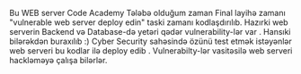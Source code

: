 Bu WEB server Code Academy Tələbə olduğum zaman Final layihə zamanı "vulnerable web server deploy edin" taski zamanı kodlaşdırılıb.
Hazırki web serverin Backend və Database-də yetəri qədər vulnerability-lər var . Hansıki bilərəkdən buraxılıb :)
Cyber Security sahəsində özünü test etmək istəyənlər web serveri bu kodlar ilə deploy edib . Vulnerabilty-lər vasitəsilə web serveri hackləməyə çalışa bilərlər.

